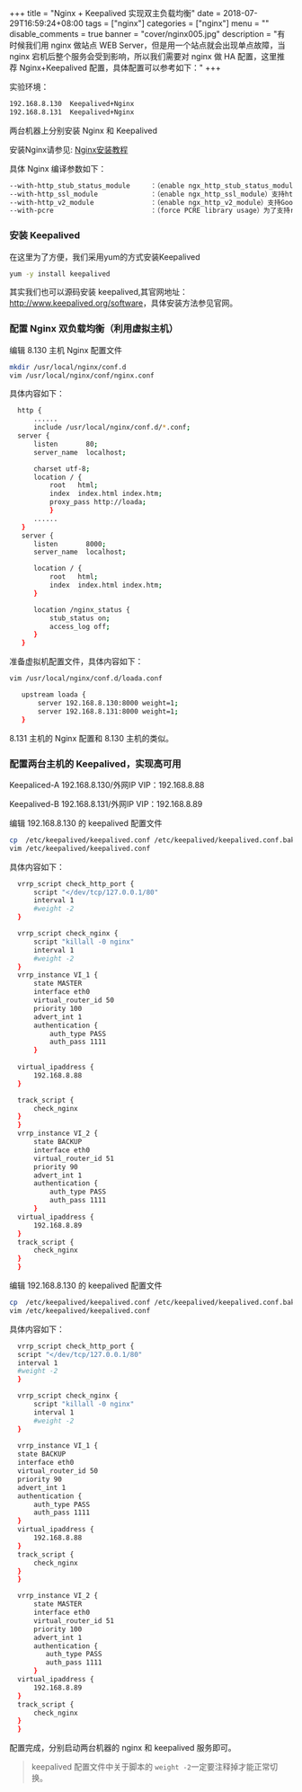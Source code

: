 +++
title = "Nginx + Keepalived 实现双主负载均衡"
date = 2018-07-29T16:59:24+08:00
tags = ["nginx"]
categories = ["nginx"]
menu = ""
disable_comments = true
banner = "cover/nginx005.jpg"
description = "有时候我们用 nginx 做站点 WEB Server，但是用一个站点就会出现单点故障，当 nginx 宕机后整个服务会受到影响，所以我们需要对 nginx 做 HA 配置，这里推荐 Nginx+Keepalived 配置，具体配置可以参考如下："
+++

实验环境： 

```bash
192.168.8.130  Keepalived+Nginx
192.168.8.131  Keepalived+Nginx
```
两台机器上分别安装 Nginx 和 Keepalived

安装Nginx请参见: [Nginx安装教程](https://yeaheo.com/post/nginx-installation-and-config/)

具体 Nginx 编译参数如下：


  ```bash
--with-http_stub_status_module     ：（enable ngx_http_stub_status_module）支持Nginx状态查询
--with-http_ssl_module             ：（enable ngx_http_ssl_module）支持https
--with-http_v2_module              ：（enable ngx_http_v2_module）支持Google的spdy，需要ssl支持
--with-pcre                        ：（force PCRE library usage）为了支持rewrite重写功能，必须指定pcre
  ```



### 安装 Keepalived

在这里为了方便，我们采用yum的方式安装Keepalived

```bash
yum -y install keepalived
```
其实我们也可以源码安装 keepalived,其官网地址：<http://www.keepalived.org/software>，具体安装方法参见官网。



### 配置 Nginx 双负载均衡（利用虚拟主机）

编辑 8.130 主机 Nginx 配置文件

```bash
mkdir /usr/local/nginx/conf.d
vim /usr/local/nginx/conf/nginx.conf
```
具体内容如下：

```bash
  http {
      ......
      include /usr/local/nginx/conf.d/*.conf;
  server {
      listen       80;
      server_name  localhost;

      charset utf-8;
      location / {
          root   html;
          index  index.html index.htm;
          proxy_pass http://loada;
          }
      ......
   }
   server {
      listen       8000;
      server_name  localhost;

      location / {
          root   html;
          index  index.html index.htm;
      }

      location /nginx_status {
          stub_status on;
          access_log off;
      }
   }
```
准备虚拟机配置文件，具体内容如下：

```bash
vim /usr/local/nginx/conf.d/loada.conf
```

```bash
   upstream loada {
       server 192.168.8.130:8000 weight=1;
       server 192.168.8.131:8000 weight=1;
   }
```
8.131 主机的 Nginx 配置和 8.130 主机的类似。



### 配置两台主机的 Keepalived，实现高可用

Keepaliced-A 192.168.8.130/外网IP  VIP：192.168.8.88

Keepalived-B 192.168.8.131/外网IP  VIP：192.168.8.89

编辑 192.168.8.130 的 keepalived 配置文件

```bash
cp  /etc/keepalived/keepalived.conf /etc/keepalived/keepalived.conf.bak
vim /etc/keepalived/keepalived.conf
```
具体内容如下：

```bash
  vrrp_script check_http_port {
      script "</dev/tcp/127.0.0.1/80"
      interval 1
      #weight -2
  }

  vrrp_script check_nginx {
      script "killall -0 nginx"
      interval 1
      #weight -2
  }
  vrrp_instance VI_1 {
      state MASTER
      interface eth0
      virtual_router_id 50
      priority 100
      advert_int 1
      authentication {
          auth_type PASS
          auth_pass 1111
      }
  
  virtual_ipaddress {
      192.168.8.88
  }

  track_script {
      check_nginx
  }
  }
  vrrp_instance VI_2 {
      state BACKUP
      interface eth0
      virtual_router_id 51
      priority 90
      advert_int 1
      authentication {
          auth_type PASS
          auth_pass 1111
      }
  virtual_ipaddress {
      192.168.8.89
  }
  track_script {
      check_nginx
  }
  }
```
编辑 192.168.8.130 的 keepalived 配置文件

```bash
cp  /etc/keepalived/keepalived.conf /etc/keepalived/keepalived.conf.bak
vim /etc/keepalived/keepalived.conf
```
具体内容如下：

```bash
  vrrp_script check_http_port {
  script "</dev/tcp/127.0.0.1/80"
  interval 1
  #weight -2
  }

  vrrp_script check_nginx {
      script "killall -0 nginx"
      interval 1
      #weight -2
  }
  
  vrrp_instance VI_1 {
  state BACKUP
  interface eth0
  virtual_router_id 50
  priority 90
  advert_int 1
  authentication {
      auth_type PASS
      auth_pass 1111
  }
  virtual_ipaddress {
      192.168.8.88
  }
  track_script {
      check_nginx
  }
  }

  vrrp_instance VI_2 {
      state MASTER
      interface eth0
      virtual_router_id 51
      priority 100
      advert_int 1
      authentication {
         auth_type PASS
         auth_pass 1111
      }
  virtual_ipaddress {
      192.168.8.89
  }
  track_script {
      check_nginx
  }
  }
```
配置完成，分别启动两台机器的 nginx 和 keepalived 服务即可。

> keepalived 配置文件中关于脚本的 `weight -2`一定要注释掉才能正常切换。

